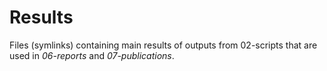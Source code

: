 # Results

Files (symlinks) containing main results of outputs from 02-scripts that
are used in *06-reports* and *07-publications*.
